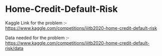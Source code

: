 # Home-Credit-Default-Risk
Kaggle Link for the problem :- https://www.kaggle.com/competitions/iiitb2020-home-credit-default-risk

Data needed for the problem :- https://www.kaggle.com/competitions/iiitb2020-home-credit-default-risk/data
